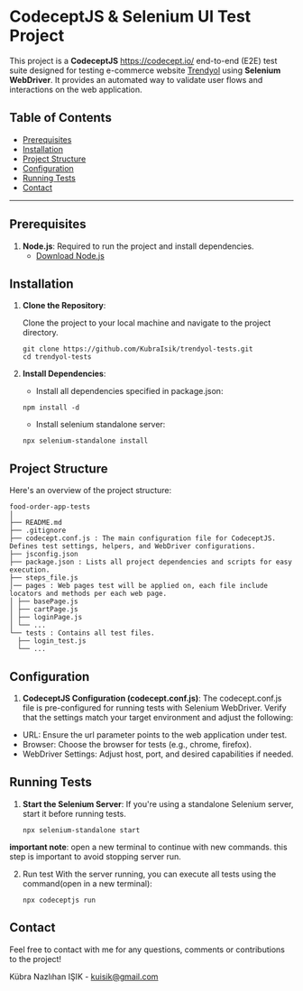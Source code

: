 # CodeceptJS & Selenium UI Test Project

This project is a **CodeceptJS** https://codecept.io/ end-to-end (E2E) test suite designed for testing e-commerce website [Trendyol](https://www.trendyol.com/) using **Selenium WebDriver**. 
It provides an automated way to validate user flows and interactions on the web application. 

## Table of Contents

- [Prerequisites](#prerequisites)
- [Installation](#installation)
- [Project Structure](#project-structure)
- [Configuration](#configuration)
- [Running Tests](#running-tests)
- [Contact](#contact)

---

## Prerequisites

1. **Node.js**: Required to run the project and install dependencies.
   - [Download Node.js](https://nodejs.org/)

## Installation

1. **Clone the Repository**:

   Clone the project to your local machine and navigate to the project directory.

   ```
   git clone https://github.com/KubraIsik/trendyol-tests.git
   cd trendyol-tests
   ```
   
2. **Install Dependencies**:

    - Install all dependencies specified in package.json:
    ```
    npm install -d
    ```
    - Install selenium standalone server:
    ```
    npx selenium-standalone install
    ```
    
## Project Structure
Here's an overview of the project structure:

```
food-order-app-tests
│
├── README.md
├── .gitignore
├── codecept.conf.js : The main configuration file for CodeceptJS. Defines test settings, helpers, and WebDriver configurations.
├── jsconfig.json
├── package.json : Lists all project dependencies and scripts for easy execution.
├── steps_file.js
│── pages : Web pages test will be applied on, each file include locators and methods per each web page.
│ ├── basePage.js
│ ├── cartPage.js
│ ├── loginPage.js
│ └── ...
└── tests : Contains all test files.
  ├── login_test.js
  └── ...
```

## Configuration

1. **CodeceptJS Configuration (codecept.conf.js)**:
The codecept.conf.js file is pre-configured for running tests with Selenium WebDriver. Verify that the settings match your target environment and adjust the following:

- URL: Ensure the url parameter points to the web application under test.
- Browser: Choose the browser for tests (e.g., chrome, firefox).
- WebDriver Settings: Adjust host, port, and desired capabilities if needed.

## Running Tests

1. **Start the Selenium Server**:
If you're using a standalone Selenium server, start it before running tests.
 
    ```
    npx selenium-standalone start
    ```
**important note**: open a new terminal to continue with new commands. this step is important to avoid stopping server run. 

2. Run test
With the server running, you can execute all tests using the command(open in a new terminal):
    ```
    npx codeceptjs run
    ```

## Contact

Feel free to contact with me for any questions, comments or contributions to the project!

Kübra Nazlıhan IŞIK - [kuisik@gmail.com](kuisik@gmail.com)
